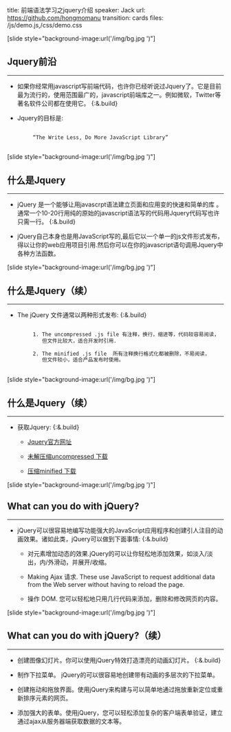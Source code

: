 title: 前端语法学习之jquery介绍
speaker: Jack
url: https://github.com/hongmomanu
transition: cards
files: /js/demo.js,/css/demo.css

[slide style="background-image:url('/img/bg.jpg	')"]

## Jquery前沿
----

* 如果你经常用javascript写前端代码，也许你已经听说过Jquery了。它是目前最为流行的，使用范围最广的，javascript前端库之一。例如微软，Twitter等著名软件公司都在使用它。 {:&.build} 

* Jquery的目标是:
         
    ```bash
             
         “The Write Less, Do More JavaScript Library”   
                      
    ```
    
[slide style="background-image:url('/img/bg.jpg	')"]
## 什么是Jquery
----

* jQuery 是一个能够让用javascrpt语法建立页面和应用变的快速和简单的库 。通常一个10-20行用纯的原始的javascript语法写的代码用Jquery代码写也许只需一行。 {:&.build} 

* jQuery自己本身也是用JavaScript写的,最后它以一个单一的js文件形式发布，得以让你的web应用项目引用.然后你可以在你的javascript语句调用Jquery中各种方法函数。

[slide style="background-image:url('/img/bg.jpg	')"]
## 什么是Jquery（续）
----

* The jQuery 文件通常以两种形式发布: {:&.build} 
    
    ```bash
             
         1. The uncompressed .js file 有注释，换行，缩进等，代码较容易阅读，
            但文件比较大，适合开发时引用. 
         
         2. The minified .js file  所有注释换行格式化都被删除，不易阅读，
            但文件较小，适合产品发布时使用。 
                       
    ```

[slide style="background-image:url('/img/bg.jpg	')"]
## 什么是Jquery（续）
----

* 获取Jquery: {:&.build} 
    
    * [Jquery官方网址](https://jquery.org/)
    
    * [未解压缩uncompressed 下载](http://code.jquery.com/jquery-1.11.1.js)
    
    * [压缩minified 下载](http://code.jquery.com/jquery-1.11.1.min.js)


[slide style="background-image:url('/img/bg.jpg	')"]
## What can you do with jQuery?
----

* jQuery可以很容易地编写功能强大的JavaScript应用程序和创建引人注目的动画效果。诸如此类，jQuery可以做到下面事情: {:&.build} 
    
    * 对元素增加动态的效果.jQuery的可以让你轻松地添加效果，如淡入/淡出，内/外滑动，并展开/收缩。
    
    * Making  Ajax 请求. These use JavaScript to request additional data from the Web server without having to reload the page.
    
    * 操作 DOM. 您可以轻松地只用几行代码来添加，删除和修改网页的内容。


[slide style="background-image:url('/img/bg.jpg	')"]
## What can you do with jQuery?（续）
----
    
* 创建图像幻灯片。你可以使用jQuery特效打造漂亮的动画幻灯片。   {:&.build} 

* 制作下拉菜单。 jQuery的可以很容易地创建带有动画的多层次的下拉菜单。

* 创建拖动和拖放界面。使用jQuery来构建与可以简单地通过拖放重新定位或重新排序元素的网页。

* 添加强大的表单。使用jQuery，您可以轻松添加复杂的客户端表单验证，建立通过ajax从服务器端获取数据的文本等。

